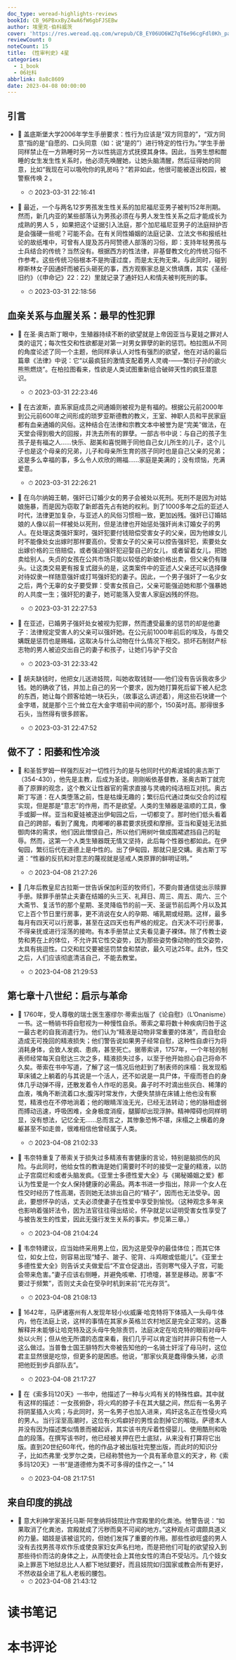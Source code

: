 ```yaml
---
doc_type: weread-highlights-reviews
bookId: CB_96PBxxByZ4wA6fW6gbFJSEBw
author: 埃里克·伯科威茨
cover: 'https://res.weread.qq.com/wrepub/CB_EY06UO6WZ7qT6e96cgFdl0Kh_parsecover'
reviewCount: 0
noteCount: 15
title: 《性审判史》4星
categories:
  - 1_book
  - 06社科
abbrlink: 8a8c8609
date: 2023-04-08 00:00:00
---
```



## 引言


- 📌 盖底斯堡大学2006年学生手册要求：性行为应该是“双方同意的”，“双方同意”指的是“自愿的、口头同意（如：说“是的”）进行特定的性行为。”学生手册同样禁止在一方熟睡时另一方以性挑逗方式抚摸其身体。因此，当男生想和酣睡的女生发生性关系时，他必须先唤醒她，让她头脑清醒，然后征得她的同意，比如“我现在可以吸吮你的乳房吗？”若非如此，他很可能被逐出校园，被警察传唤 2 。 
    - ⏱ 2023-03-31 22:16:41 

- 📌 最近，一个与两名12岁男孩发生性关系的加尼福尼亚男子被判152年刑期。然而，新几内亚的某些部落认为男孩必须在与男人发生性关系之后才能成长为成熟的男人 5 ，如果把这个证据引入法庭，那个加尼福尼亚男子的法庭辩护否是会强硬一些呢？可能不会。在有关同性婚姻的法庭记录、立法文书和报纸社论的故纸堆中，可曾有人提及苏丹阿赞德人部落的习俗，即：支持年轻男孩与士兵结合的传统？当然没有。根据西方的性法律，非基督教文化的传统习俗不作参考。这些传统习俗根本不是拘谨过度，而是太无拘无束。与此同时，碰到穆斯林女子因通奸而被石头砸死的事，西方观察家总是义愤填膺，其实《圣经·旧约》（《申命记》22：22）里就记录了通奸妇人和情夫被判死刑的事。 
    - ⏱ 2023-03-31 22:18:56 
## 血亲关系与血腥关系：最早的性犯罪


- 📌 在圣·奥古斯丁眼中，生殖器持续不断的欲望就是上帝因亚当与夏娃之罪对人类的诅咒；每次性交和性欲都是对第一对男女罪孽的新的惩罚。柏拉图从不同的角度论述了同一个主题，他同样承认人对性有强烈的欲望，他在对话的最后篇章《法律》中说：它“以最疯狂的激情支配着男人灵魂-——繁衍子孙的欲火熊熊燃烧”。在柏拉图看来，性欲是人类试图重新组合破碎天性的疯狂潜意识。 
    - ⏱ 2023-03-31 22:23:46 

- 📌 在古波斯，直系家庭成员之间通婚则被视为是有福的。根据公元前2000年到公元前600年之间形成的琐罗亚斯德教的教义，王室、神职人员和平民家庭都有血亲通婚的风俗。这种结合在法律和宗教文本中被誉为是“完美”做法，在天堂会得到极大的回报，并洗去所有的罪孽。一部古书中说：与自己的孩子生孩子是有福之人……快乐、甜美和喜悦赐于同他自己女儿所生的儿子，这个儿子也是这个母亲的兄弟，儿子和母亲所生育的孩子同时也是自己父亲的兄弟；这是多么幸福的事，多么令人欢欣的赐福……家庭是美满的；没有烦恼，充满爱意。 
    - ⏱ 2023-03-31 22:26:21 

- 📌 在乌尔纳姆王朝，强奸已订婚少女的男子会被处以死刑。死刑不是因为对姑娘施暴，而是因为窃取了新郎首先占有她的权利。到了1000多年之后的亚述人时代，法律更加复杂，与亚述人的风俗习惯相一致，更加凶残。强奸已订婚姑娘的人像以前一样被处以死刑，但是法律也开始惩处强奸尚未订婚女子的男人。在处理这类强奸案时，强奸犯要付钱赔偿受害女子的父亲，因为他嫁女儿时不能像处女出嫁时那样要高价。受害女子的父亲可以控告强奸犯，索要处女出嫁价格的三倍赔偿，或者强迫强奸犯迎娶自己的女儿，或者留着女儿，把她卖给别人。失贞的女孩在公共市场只能以较低的新娘价格出卖，但父亲仍有赚头。让这类交易更有报复式甜头的是，这类案件中的亚述人父亲还可以选择像对待奴隶一样随意强奸或打骂强奸犯的妻子。因此，一个男子强奸了一名少女之后，两个无辜的女子要受罪：受害女孩自己，父亲可能强迫她和那个强暴她的人共度一生；强奸犯的妻子，她可能落入受害人家庭凶残的怀抱。 
    - ⏱ 2023-03-31 22:27:53 

- 📌 在亚述，已婚男子强奸处女被视为犯罪，然而遭受最重的惩罚的却是他妻子：法律规定受害人的父亲可以强奸她。在公元前1000年前后的埃及，与兽交媾既是惩罚也是赐福，这取决与什么动物在什么情况下相交。损坏石制财产标志物的男人被迫交出自己的妻子和孩子，让她们与驴子交合 
    - ⏱ 2023-03-31 22:33:42 

- 📌 胡夫缺钱时，他把女儿送进妓院，叫她收取钱财——他们没有告诉我收多少钱。她的确收了钱，并加上自己的另一个要求，因为她打算死后留下被人纪念的东西，她让每个顾客给她一块石头，（故事这么讲述着），用这些石块建一个金字塔，就是那个三个耸立在大金字塔前中间的那个，150英吋高。那得很多石头，当然得有很多顾客。 
    - ⏱ 2023-03-31 22:47:52 
## 做不了：阳萎和性冷淡


- 📌 和圣哲罗姆一样强烈反对一切性行为的是与他同时代的希波城的奥古斯丁（354-430），他先是主教，后成为圣徒。刚刚皈依基督教，圣奥古斯丁就完善了原罪的观念，这个教义让性器官的需求直接与灵魂的纯洁相互对抗。奥古斯丁写道：在人类堕落之前，性是枯燥无趣的；繁衍后代通过类似交合的过程实现，但是那是“意志”的作用，而不是欲望。人类的生殖器是温顺的工具，像手或脚一样。亚当和夏娃被逐出伊甸园之后，一切都变了。那时他们低头看着自己的跨部，看到了魔鬼，肉嘟嘟的暴君要求抚摸和摩擦。亚当和夏娃无法抵御肉体的需求，他们因此憎恨自己，所以他们用树叶做成围裙遮挡自己的耻辱。然而，这第一个人类生殖器既无情又坚持，此后每个性器也都如此。在伊甸园，繁衍后代在道德上是中性的。出了伊甸园，那就只是交媾。奥古斯丁写道：“性器的反抗和对意志的蔑视就是惩戒人类原罪的鲜明证明。” 
    - ⏱ 2023-04-08 21:27:26 

- 📌 几年后教皇尼古拉斯一世告诉保加利亚的牧师们，不要向普通信徒出示赎罪手册。赎罪手册禁止夫妻在结婚的头三天、礼拜日、周三、周五、周六、三个大斋节、复活节的那个星期、圣灵降临节的前一天、圣诞节前后两个月以及其它上百个节日里行房事，更不消说在女人的孕期、哺乳期或经期。这样，最多每月有四天可以行房事，甚至在这四天也有严格的规定。白天决不可行房事，不得亲抚或进行淫荡的接吻。有本手册禁止丈夫看见妻子裸体。除了传教士姿势和男在上的体位，不允许其它性交姿势，因为那些姿势像动物的性交姿势，太具有挑逗性。口交和肛交要被惩罚禁食和禁欲，最久可达25年。此外，性交之后，人们应该彻底清洁自己，不能去教堂。 
    - ⏱ 2023-04-08 21:29:53 
## 第七章十八世纪：启示与革命


- 📌 1760年，受人尊敬的瑞士医生塞缪尔·蒂索出版了《论自慰》（L’Onanisme）一书。这一畅销书将自慰视为一种慢性自杀。蒂索之辈将数十种疾病归咎于这一最古老的自我消遣行为。他们认为“精液是动物非常重要的体液”，而自慰会造成无可挽回的精液损失；他们警告说如果男子经常自慰，这种性自虐行为将消耗身体，会致人发疯、患病，甚至死亡。据蒂索讲，1757年，一个年轻的制表师经常每天自慰达三次之多，精液损失过多，以至于他开始担心自己将命不久矣。蒂索在书中写道，了解了这一情况后他赶到了制表师的床榻：我发现稻草床铺之上躺着的与其说是一个活人，还不如说是一具尸体，干瘦而苍白的身体几乎动弹不得，还散发着令人作呕的恶臭。鼻子时不时滴出些灰白、稀薄的血液，嘴角不断流着口水;腹泻时常发作，大便失禁排在床铺上他也没有察觉，精液也在不停地淌着；他的眼睛浑浊无光，已经无法转动；他的脉相虚弱而搏动迅速，呼吸困难，全身极度消瘦，腿脚却出现浮肿。精神障碍也同样明显，没有想法，记忆全无……总而言之，其惨象恐怖不堪，床榻之上横着的身躯甚至不如走兽，很难相信他曾经属于人类。 
    - ⏱ 2023-04-08 21:02:33 

- 📌 韦奈特重复了蒂索关于损失过多精液有害健康的言论，特别是脑损伤的风险。与此同时，他给女性的教诲是她们需要时不时的接受一定量的精液，以防止子宫腐烂和或者头脑发疯。《亚里士多德性爱大全》与《揭秘婚姻之爱》都认为性爱是一个女人保持健康的必需品。两本书进一步指出，除非一个女人在性交时经历了性高潮，否则她无法排出自己的“精子”，因而也无法受孕。因此，要想怀孕的话，丈夫必须使妻子在性爱中享受到愉悦。（这种观念多年来也影响着强奸法令，因为法官往往得出结论，怀孕就足以证明受害女性享受了与被告发生的性爱，因此无强行发生关系的事实。参见第三章。） 
    - ⏱ 2023-04-08 21:04:24 

- 📌 韦奈特建议，应当始终采用男上位，因为这是受孕的最佳体位；而其它体位，如女上位，则容易出现“矮子、跛子、驼背、斗鸡眼或低能儿”。《亚里士多德性爱大全》则告诉丈夫做爱后“不宜仓促退出，否则寒气侵入子宫，可能会带来危害。”妻子应该右侧睡，并避免咳嗽、打喷嚏，甚至是移动。房事“不要过于频繁”，否则丈夫会在受孕时机到来前“花光存货”。 
    - ⏱ 2023-04-08 21:08:13 

- 📌 1642年，马萨诸塞州有人发现年轻小伙威廉·哈克特将下体插入一头母牛体内，他在法庭上说，这样的事情在其家乡英格兰农村地区是完全正常的。这番解释并未能够让哈克特及这头母牛免除责罚，法庭决定在哈克特的眼前对母牛处以火刑；但从他无所谓的态度来看，我们几乎可以肯定当时并非只有他一人这么做过。当普鲁士国王腓特烈大帝被告知他的一名骑士奸淫了母马时，这位君主显然很是吃惊，但更多的是困惑。他说，“那家伙真是蠢得像头猪，必须把他贬到步兵部队去”。 
    - ⏱ 2023-04-08 21:17:27 

- 📌 在《索多玛120天》一书中，他描述了一种与火鸡有关的特殊性癖。其中就有这样的描述：一女孩俯卧，将火鸡的脖子卡在其大腿之间，然后有一名男子将阴茎插入火鸡；与此同时，另一名男子也加入进来，鸡奸这名正在性侵火鸡的男人。当行淫至高潮时，这位有火鸡癖好的男性会割掉它的喉咙。萨德本人并没有因为描述类似情景而被起诉，其实该书充斥着性侵婴儿、使用酷刑和吸血的段落。在撰写该书时，他已经被关押在巴士底狱，从来没有打算将它出版。直到20世纪60年代，他的作品才被出版社完整出版，而此时的知识分子，比如杰弗里·戈罗尔之类，已经称赞他为一个具有革命意义的天才，称《索多玛120天》一书“是道德修为类不可多得的佳作之一。” 14 
    - ⏱ 2023-04-08 21:17:51 
## 来自印度的挑战


- 📌 意大利神学家圣托马斯·阿奎纳将妓院比作宫殿里的化粪池。他警告说：“如果取消了化粪池，宫殿就成了污秽而臭不可闻的地方。”这种观点可谓颇具道义的力量。娼妓是该被诅咒的，但她们发挥了重要的作用。那些性欲旺盛的男人没有去找男孩寻欢作乐或使良家妇女声名扫地，而是把他们可耻的欲望投入到那些待价而沽的身体之上，从而使社会上其他女性的清白不受玷污。几个妓女染上罪恶下地狱总比人人都下地狱要好，而且妓院如归国家或教会所有更好，不然收益全进了私人老板的腰包。 
    - ⏱ 2023-04-08 21:43:12 

# 读书笔记


# 本书评论
